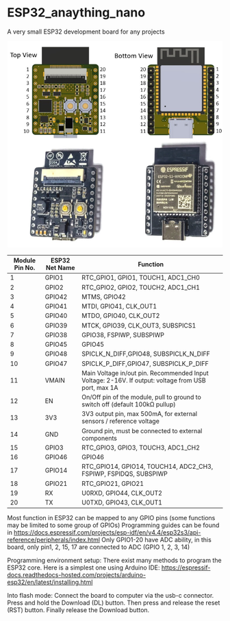 # ESP32_anaything_nano
A very small ESP32 development board for any projects

![Image](/doc/pin_no.jpg)

| Module Pin No. | ESP32 Net Name | Function | 
|---------|--------------|-----------|
|1| GPIO1 | RTC_GPIO1, GPIO1, TOUCH1, ADC1_CH0 |
|2| GPIO2 | RTC_GPIO2, GPIO2, TOUCH2, ADC1_CH1 |
|3| GPIO42 | MTMS, GPIO42 |
|4| GPIO41 | MTDI, GPIO41, CLK_OUT1 |
|5| GPIO40 | MTDO, GPIO40, CLK_OUT2 |
|6| GPIO39 | MTCK, GPIO39, CLK_OUT3, SUBSPICS1 |
|7| GPIO38 | GPIO38, FSPIWP, SUBSPIWP |
|8| GPIO45 | GPIO45 |
|9| GPIO48 | SPICLK_N_DIFF,GPIO48, SUBSPICLK_N_DIFF |
|10| GPIO47 | SPICLK_P_DIFF,GPIO47, SUBSPICLK_P_DIFF |
|11| VMAIN | Main Voltage in/out pin. Recommended Input Voltage: 2-16V. If output: voltage from USB port, max 1A|
|12| EN | On/Off pin of the module, pull to ground to switch off (default 100kΩ pullup) |
|13| 3V3 | 3V3 output pin, max 500mA, for external sensors / reference voltage |
|14| GND | Ground pin, must be connected to external components |
|15| GPIO3 | RTC_GPIO3, GPIO3, TOUCH3, ADC1_CH2 |
|16| GPIO46 | GPIO46 |
|17| GPIO14 | RTC_GPIO14, GPIO14, TOUCH14, ADC2_CH3, FSPIWP, FSPIDQS, SUBSPIWP |
|18| GPIO21 | RTC_GPIO21, GPIO21 |
|19| RX | U0RXD, GPIO44, CLK_OUT2 |
|20| TX | U0TXD, GPIO43, CLK_OUT1 |

Most function in ESP32 can be mapped to any GPIO pins (some functions may be limited to some group of GPIOs)
Programming guides can be found in 
<https://docs.espressif.com/projects/esp-idf/en/v4.4/esp32s3/api-reference/peripherals/index.html>
Only GPIO1-20 have ADC ability, in this board, only pin1, 2, 15, 17 are connected to ADC (GPIO 1, 2, 3, 14)

Programming environment setup:
There exist many methods to program the ESP32 core. Here is a simplest one using Arduino IDE:
<https://espressif-docs.readthedocs-hosted.com/projects/arduino-esp32/en/latest/installing.html>

Into flash mode:
Connect the board to computer via the usb-c connector.
Press and hold the Download (DL) button.
Then press and release the reset (RST) button.
Finally release the Download button.


